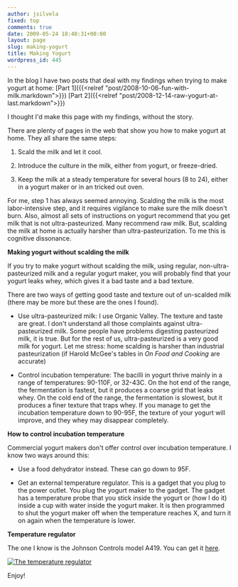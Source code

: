 ```yaml
---
author: jsilvela
fixed: top
comments: true
date: 2009-05-24 18:40:31+00:00
layout: page
slug: making-yogurt
title: Making Yogurt
wordpress_id: 445
---
```


In the blog I have two posts that deal with my findings when trying to make yogurt at home:
[Part 1]({{<relref "post/2008-10-06-fun-with-milk.markdown">}})
[Part 2]({{<relref "post/2008-12-14-raw-yogurt-at-last.markdown">}})

I thought I'd make this page with my findings, without the story.

There are plenty of pages in the web that show you how to make yogurt at home. They all share the same steps:



	
  1. Scald the milk and let it cool.

	
  2. Introduce the culture in the milk, either from yogurt, or freeze-dried.

	
  3. Keep the milk at a steady temperature for several hours (8 to 24), either in a yogurt maker or in an tricked out oven.



For me, step 1 has always seemed annoying. Scalding the milk is the most labor-intensive step, and it requires vigilance to make sure the milk doesn't burn. Also, almost all sets of instructions on yogurt recommend that you get milk that is not ultra-pasteurized. Many recommend raw milk. But, scalding the milk at home is actually harsher than ultra-pasteurization. To me this is cognitive dissonance.

**Making yogurt without scalding the milk**

If you try to make yogurt without scalding the milk, using regular, non-ultra-pasteurized milk and a regular yogurt maker, you will probably find that your yogurt leaks whey, which gives it a bad taste and a bad texture.

There are two ways of getting good taste and texture out of un-scalded milk (there may be more but these are the ones I found).



	
  * Use ultra-pasteurized milk: I use Organic Valley. The texture and taste are great. I don't understand all those complaints against ultra-pasteurized milk. Some people have problems digesting pasteurized milk, it is true. But for the rest of us, ultra-pasteurized is a very good milk for yogurt. Let me stress: home scalding is harsher than industrial pasteurization (if Harold McGee's tables in _On Food and Cooking_ are accurate)

	
  * Control incubation temperature: The bacilli in yogurt thrive mainly in a range of temperatures: 90-110F, or 32-43C. On the hot end of the range, the fermentation is fastest, but it produces a coarse grid that leaks whey. On the cold end of the range, the fermentation is slowest, but it produces a finer texture that traps whey. If you manage to get the incubation temperature down to 90-95F, the texture of your yogurt will improve, and they whey may disappear completely.



**How to control incubation temperature**

Commercial yogurt makers don't offer control over incubation temperature. I know two ways around this:



	
  * Use a food dehydrator instead. These can go down to 95F.

	
  * Get an external temperature regulator. This is a gadget that you plug to the power outlet. You plug the yogurt maker to the gadget. The gadget has a temperature probe that you stick inside the yogurt or (how I do it) inside a cup with water inside the yogurt maker. It is then programmed to shut the yogurt maker off when the temperature reaches X, and turn it on again when the temperature is lower.



**Temperature regulator**

The one I know is the Johnson Controls model A419. You can get it [here](http://www.blueridgecompany.com/radiant/hydronic/287/johnson-controls-a419-series).

[![The temperature regulator](http://jsilvela.smugmug.com/photos/434514571_Y2UKx-S.jpg)](http://jsilvela.smugmug.com/gallery/5019150_Y3JuM/1/434514571_Y2UKx#434514571_Y2UKx-A-LB)

Enjoy!
